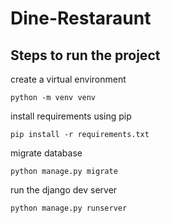 # Dine-Restaraunt
## Steps to  run the project

create a virtual environment

`python -m venv venv`

install requirements using pip

`pip install -r requirements.txt`

migrate database

`python manage.py migrate`

run the django dev server

`python manage.py runserver`
